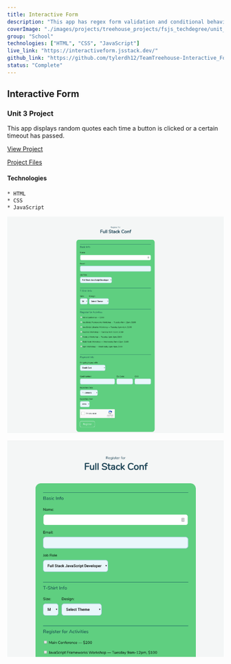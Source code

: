 ```yaml
---
title: Interactive Form
description: "This app has regex form validation and conditional behaviors. The form actually works."
coverImage: "./images/projects/treehouse_projects/fsjs_techdegree/unit_projects/project_3/Interactive-Form-Project.png"
group: "School"
technologies: ["HTML", "CSS", "JavaScript"]
live_link: "https://interactiveform.jsstack.dev/"
github_link: "https://github.com/tylerdh12/TeamTreehouse-Interactive_Form-Unit_3_Project"
status: "Complete"
---
```


## Interactive Form

### Unit 3 Project

This app displays random quotes each time a button is clicked or a certain timeout has passed.

[View Project](https://interactiveform.jsstack.dev/)

[Project Files](https://github.com/tylerdh12/TeamTreehouse-Interactive_Form-Unit_3_Project)

#### Technologies

    * HTML
    * CSS
    * JavaScript

![Project Image 1](../images/projects/treehouse_projects/fsjs_techdegree/unit_projects/project_3/Interactive-Form-Project.png)

![Project Image 2](../images/projects/treehouse_projects/fsjs_techdegree/unit_projects/project_3/Interactive-Form-Project-2.png)
